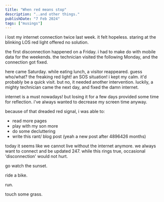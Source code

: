 ```yaml
---
title: "When red means stop"
description: "..and other things."
publishDate: "7 Feb 2024"
tags: ["musings"]
---
```


i lost my internet connection twice last week.
it felt hopeless.
staring at the blinking LOS red light offered no solution.

the first disconnection happened on a Friday.
i had to make do with mobile data for the weekends.
the technician visited the following Monday, and the connection got fixed.

here came Saturday.
while eating lunch, a visitor reappeared.
guess who/what?
the freaking red light!
an SOS situation!
i kept my calm.
it'd probably be a quick visit.
but no, it needed another intervention.
luckily, a mighty technician came the next day, and fixed the damn internet.

internet is a must nowadays!
but losing it for a few days provided some time for reflection.
i've always wanted to decrease my screen time anyway.

because of that dreaded red signal, i was able to:

- read more pages
- play with my son more
- do some decluttering
- write this rant/ blog post (yeah a new post after 4896426 months)

today it seems like we cannot live without the internet anymore.
we always want to connect and be updated 247.
while this rings true, occasional 'disconnection' would not hurt.

go watch the sunset.

ride a bike.

run.

touch some grass.
